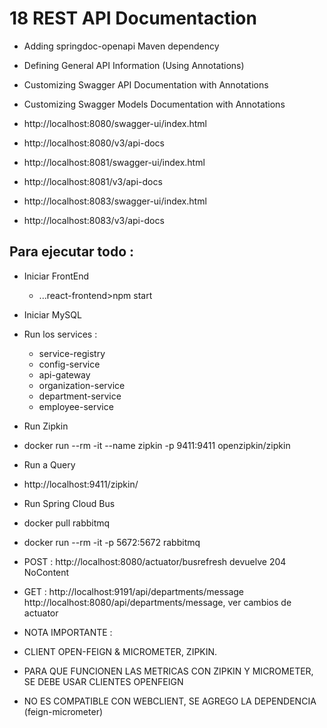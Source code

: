 # 18  REST API Documentaction

- Adding springdoc-openapi Maven dependency
- Defining General API Information (Using Annotations)
- Customizing Swagger API Documentation with Annotations
- Customizing Swagger Models Documentation with Annotations

- http://localhost:8080/swagger-ui/index.html
- http://localhost:8080/v3/api-docs
- http://localhost:8081/swagger-ui/index.html
- http://localhost:8081/v3/api-docs
- http://localhost:8083/swagger-ui/index.html
- http://localhost:8083/v3/api-docs

## Para ejecutar todo :
- Iniciar FrontEnd
  - ...react-frontend>npm start
- Iniciar MySQL
- Run los services :
  - service-registry
  - config-service
  - api-gateway
  - organization-service
  - department-service
  - employee-service
  
- Run Zipkin
- docker run --rm -it --name zipkin -p 9411:9411 openzipkin/zipkin
- Run a Query
- http://localhost:9411/zipkin/

- Run Spring Cloud Bus
- docker pull rabbitmq
- docker run --rm -it -p 5672:5672 rabbitmq
- POST : http://localhost:8080/actuator/busrefresh  devuelve 204 NoContent
- GET  : http://localhost:9191/api/departments/message  http://localhost:8080/api/departments/message, ver cambios de actuator


- NOTA IMPORTANTE :
- CLIENT OPEN-FEIGN & MICROMETER, ZIPKIN.  
- PARA QUE FUNCIONEN LAS METRICAS CON ZIPKIN Y MICROMETER, SE DEBE USAR CLIENTES OPENFEIGN
- NO ES COMPATIBLE CON WEBCLIENT, SE AGREGO LA DEPENDENCIA (feign-micrometer)

